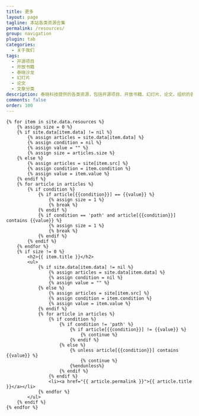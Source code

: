 ```yaml
---
title: 更多
layout: page
tagline: 本站各类资源合集
permalink: /resources/
group: navigation
plugin: tab
categories:
  - 关于我们
tags:
  - 开源项目
  - 开放书籍
  - 泰晓沙龙
  - 幻灯片
  - 论文
  - 文章分类
description: 泰晓科技提供的各类资源，包括开源项目、开放书籍、幻灯片、论文，组织的各类沙龙活动以及所有文章分类、标签、作者等信息。
comments: false
order: 100
---
```


<div id="resources_content">
    
    {% for item in site.data.resources %}
        {% assign size = 0 %}
        {% if site.data[item.data] != nil %}
            {% assign articles = site.data[item.data] %}
            {% assign condition = nil %}
            {% assign value = "" %}
            {% assign size = articles.size %}
        {% else %}
            {% assign articles = site[item.src] %}
            {% assign condition = item.condition %}
            {% assign value = item.value %}
        {% endif %}
        {% for article in articles %}
            {% if condition %}
                {% if article[{{condition}}] == {{value}} %}
                    {% assign size = 1 %}
                    {% break %}
                {% endif %}
                {% if condition == 'path' and article[{{condition}}] contains {{value}} %}
                    {% assign size = 1 %}
                    {% break %}
                {% endif %}
            {% endif %}
        {% endfor %}
        {% if size != 0 %}
            <h2>{{ item.title }}</h2>
            <ul>
                {% if site.data[item.data] != nil %}
                    {% assign articles = site.data[item.data] %}
                    {% assign condition = nil %}
                    {% assign value = "" %}
                {% else %}
                    {% assign articles = site[item.src] %}
                    {% assign condition = item.condition %}
                    {% assign value = item.value %}
                {% endif %}
                {% for article in articles %}
                    {% if condition %}
                        {% if condition != 'path' %}
                            {% if article[{{condition}}] != {{value}} %}
                                {% continue %}
                            {% endif %}
                        {% else %}
                            {% unless article[{{condition}}] contains {{value}} %}
                                {% continue %}
                            {%endunless%}
                        {% endif %}
                    {% endif %}
                    <li><a href="{{ article.permalink }}">{{ article.title }}</a></li>
                {% endfor %}
            </ul>
        {% endif %}
    {% endfor %}
</div>